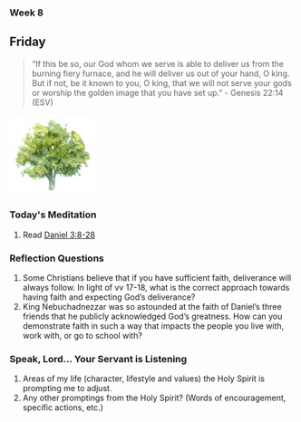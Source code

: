 ### Week 8

## Friday

> “If this be so, our God whom we serve is able to deliver us from the burning fiery furnace, and he will deliver us out of your hand, O king. But if not, be it known to you, O king, that we will not serve your gods or worship the golden image that you have set up.” - Genesis 22:14 (ESV)

<img src="/assets/img/tree.png" style="width: 150px">

### Today's Meditation
1. Read [Daniel 3:8-28](https://www.biblegateway.com/passage/?search=Daniel+3%3A8-28&version=ESV)


### Reflection Questions
1. Some Christians believe that if you have sufficient faith, deliverance will always follow. In light of vv 17-18, what is the correct approach towards having faith and expecting God’s deliverance?
2. King Nebuchadnezzar was so astounded at the faith of Daniel’s three friends that he publicly acknowledged God’s greatness. How can you demonstrate faith in such a way that impacts the people you live with, work with, or go to school with?

### Speak, Lord... Your Servant is Listening
1. Areas of my life (character, lifestyle and values) the Holy Spirit is prompting me to adjust.
2. Any other promptings from the Holy Spirit? (Words of encouragement, specific actions, etc.)